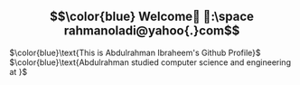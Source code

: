 ## $$\color{blue} Welcome👋  📧:\space rahmanoladi@yahoo{.}com$$
$\color{blue}\text{This is Abdulrahman Ibraheem's Github Profile}$  
$\color{blue}\text{Abdulrahman studied computer science and engineering at }$  

  
<!--
**rahmanoladi/rahmanoladi** is a ✨ _special_ ✨ repository because its `README.md` (this file) appears on your GitHub profile.

Here are some ideas to get you started:

- 🔭 I’m currently working on ...
- 🌱 I’m currently learning ...
- 👯 I’m looking to collaborate on ...
- 🤔 I’m looking for help with ...
- 💬 Ask me about ...
- 📫 How to reach me: ...
- 😄 Pronouns: ...
- ⚡ Fun fact: ...
-->
